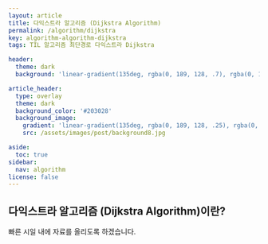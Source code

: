 ```yaml
---
layout: article
title: 다익스트라 알고리즘 (Dijkstra Algorithm)
permalink: /algorithm/dijkstra
key: algorithm-algorithm-dijkstra
tags: TIL 알고리즘 최단경로 다익스트라 Dijkstra

header:
  theme: dark
  background: 'linear-gradient(135deg, rgba(0, 189, 128, .7), rgba(0, 128, 255, .8))'

article_header:
  type: overlay
  theme: dark
  background_color: '#203028'
  background_image:
    gradient: 'linear-gradient(135deg, rgba(0, 189, 128, .25), rgba(0, 128, 255, .3))'
    src: /assets/images/post/background8.jpg

aside:
  toc: true
sidebar:
  nav: algorithm
license: false
---
```



## 다익스트라 알고리즘 (Dijkstra Algorithm)이란?
<!--more-->

빠른 시일 내에 자료를 올리도록 하겠습니다.